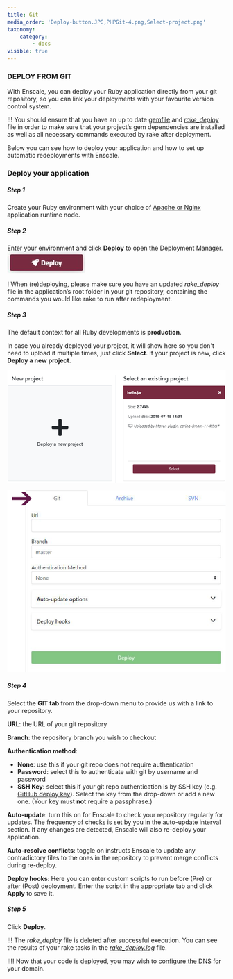 ```yaml
---
title: Git
media_order: 'Deploy-button.JPG,PHPGit-4.png,Select-project.png'
taxonomy:
    category:
        - docs
visible: true
---
```


### DEPLOY FROM GIT

With Enscale, you can deploy your Ruby application directly from your git repository, so you can link your deployments with your favourite version control system.

!!! You should ensure that you have an up to date [gemfile](/ruby/deployment-guides/dependency-management) and [_rake\_deploy_](/ruby/deployment-guides/rake) file in order to make sure that your project’s gem dependencies are installed as well as all necessary commands executed by rake after deployment.

Below you can see how to deploy your application and how to set up automatic redeployments with Enscale.

### Deploy your application

##### Step 1

Create your Ruby environment with your choice of [Apache or Nginx](/overview/servers-and-technologies#ruby) application runtime node.

##### Step 2

Enter your environment and click **Deploy** to open the Deployment Manager.
![](Deploy-button.JPG)

! When (re)deploying, please make sure you have an updated _rake\_deploy_ file in the application’s root folder in your git repository, containing the commands you would like rake to run after redeployment.

##### Step 3

The default context for all Ruby developments is **production**. 

In case you already deployed your project, it will show here so you don't need to upload it multiple times, just click **Select**. If your project is new, click **Deploy a new project**.

![](Select-project.png)

![image alt=float-right](PHPGit-4.png)
##### Step 4

Select the **GIT tab** from the drop-down menu to provide us with a link to your repository.

**URL**: the URL of your git repository

**Branch**: the repository branch you wish to checkout

**Authentication method**:

* **None**: use this if your git repo does not require authentication
* **Password**: select this to authenticate with git by username and password
* **SSH Key**: select this if your git repo authentication is by SSH key (e.g. [GitHub deploy key](https://developer.github.com/v3/guides/managing-deploy-keys/)). Select the key from the drop-down or add a new one. (Your key must **not** require a passphrase.)

**Auto-update**: turn this on for Enscale to check your repository regularly for updates. The frequency of checks is set by you in the auto-update interval section. If any changes are detected, Enscale will also re-deploy your application. 

**Auto-resolve conflicts**: toggle on instructs Enscale to update any contradictory files to the ones in the repository to prevent merge conflicts during re-deploy.

**Deploy hooks**: Here you can enter custom scripts to run before (Pre) or after (Post) deployment. Enter the script in the appropriate tab and click **Apply** to save it.

##### Step 5

Click **Deploy**.



!!! The _rake\_deploy_ file is deleted after successful execution. You can see the results of your rake tasks in the [_rake\_deploy.log_](/environments/access/log-files) file.

!!!! Now that your code is deployed, you may wish to [configure the DNS](/environments/features/add-domain-name) for your domain.

